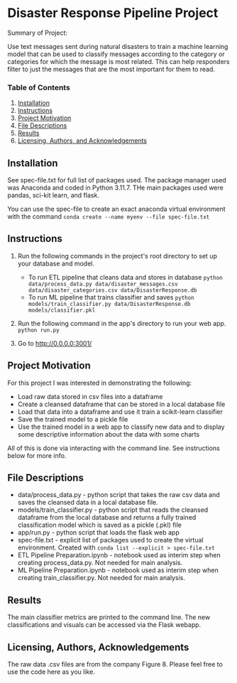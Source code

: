 # Disaster Response Pipeline Project

Summary of Project:

Use text messages sent during natural disasters to train a machine learning model that can be used to classify messages according to the category or categories for which the message is most related.  This can help responders filter to just the messages that are the most important for them to read.

### Table of Contents

1. [Installation](#installation)
2. [Instructions](#instructions)
3. [Project Motivation](#motivation)
4. [File Descriptions](#files)
5. [Results](#results)
6. [Licensing, Authors, and Acknowledgements](#licensing)

## Installation <a name="installation"></a>

See spec-file.txt for full list of packages used.  The package manager used was Anaconda and coded in Python 3.11.7.  THe main packages used were pandas, sci-kit learn, and flask.

You can use the spec-file to create an exact anaconda virtual environment with the command `conda create --name myenv --file spec-file.txt`

## Instructions <a name="instructions"></a>
1. Run the following commands in the project's root directory to set up your database and model.

    - To run ETL pipeline that cleans data and stores in database
        `python data/process_data.py data/disaster_messages.csv data/disaster_categories.csv data/DisasterResponse.db`
    - To run ML pipeline that trains classifier and saves
        `python models/train_classifier.py data/DisasterResponse.db models/classifier.pkl`

2. Run the following command in the app's directory to run your web app.
    `python run.py`

3. Go to http://0.0.0.0:3001/


## Project Motivation<a name="motivation"></a>

For this project I was interested in demonstrating the following:
* Load raw data stored in csv files into a dataframe
* Create a cleansed dataframe that can be stored in a local database file
* Load that data into a dataframe and use it train a scikit-learn classifier
* Save the trained model to a pickle file
* Use the trained model in a web app to classify new data and to display some descriptive information about the data with some charts

All of this is done via interacting with the command line.  See instructions below for more info.

## File Descriptions <a name="files"></a>

- data/process_data.py - python script that takes the raw csv data and saves the cleansed data in a local database file.
- models/train_classifier.py - python script that reads the cleansed dataframe from the local database and returns a fully trained classification model which is saved as a pickle (.pkl) file
- app/run.py - python script that loads the flask web app
- spec-file.txt - explicit list of packages used to create the virtual environment.  Created with `conda list --explicit > spec-file.txt`
- ETL Pipeline Preparation.ipynb - notebook used as interim step when creating process_data.py.  Not needed for main analysis.
- ML Pipeline Preparation.ipynb - notebook used as interim step when creating train_classifier.py.  Not needed for main analysis.


## Results<a name="results"></a>

The main classifier metrics are printed to the command line.  The new classifications and visuals can be accessed via the Flask webapp.

## Licensing, Authors, Acknowledgements<a name="licensing"></a>

The raw data .csv files are from the company Figure 8.  Please feel free to use the code here as you like.